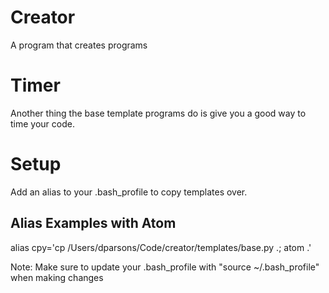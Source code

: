 # Creator
A program that creates programs

# Timer
Another thing the base template programs do is give you a good way to time your code.

# Setup
Add an alias to your .bash_profile to copy templates over.

## Alias Examples with Atom
alias cpy='cp /Users/dparsons/Code/creator/templates/base.py .; atom .'

Note: Make sure to update your .bash_profile with "source ~/.bash_profile" when making changes
